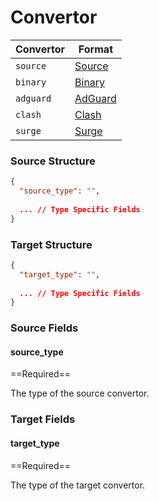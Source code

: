 # Convertor

| Convertor | Format                |
|-----------|-----------------------|
| `source`  | [Source](./source/)   |
| `binary`  | [Binary](./target/)   |
| `adguard` | [AdGuard](./adguard/) |
| `clash`   | [Clash](./clash/)     |
| `surge`  | [Surge](./surge/)     |

### Source Structure

```json
{
  "source_type": "",
  
  ... // Type Specific Fields
}
```

### Target Structure

```json
{
  "target_type": "",
  
  ... // Type Specific Fields
}
```

### Source Fields

#### source_type

==Required==

The type of the source convertor.

### Target Fields

#### target_type

==Required==

The type of the target convertor.
